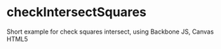 checkIntersectSquares
=====================

Short example for check squares intersect, using Backbone JS, Canvas HTML5

